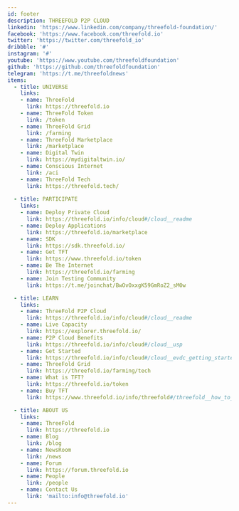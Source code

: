 ```yaml
---
id: footer
description: THREEFOLD P2P CLOUD
linkedin: 'https://www.linkedin.com/company/threefold-foundation/'
facebook: 'https://www.facebook.com/threefold.io'
twitter: 'https://twitter.com/threefold_io'
dribbble: '#'
instagram: '#'
youtube: 'https://www.youtube.com/threefoldfoundation'
github: 'https://github.com/threefoldfoundation'
telegram: 'https://t.me/threefoldnews'
items:
  - title: UNIVERSE
    links:
    - name: ThreeFold
      link: https://threefold.io
    - name: ThreeFold Token
      link: /token
    - name: ThreeFold Grid
      link: /farming
    - name: ThreeFold Marketplace
      link: /marketplace
    - name: Digital Twin
      link: https://mydigitaltwin.io/
    - name: Conscious Internet
      link: /aci
    - name: ThreeFold Tech
      link: https://threefold.tech/
      
  - title: PARTICIPATE
    links:
    - name: Deploy Private Cloud
      link: https://threefold.io/info/cloud#/cloud__readme
    - name: Deploy Applications
      link: https://threefold.io/marketplace
    - name: SDK
      link: https://sdk.threefold.io/
    - name: Get TFT
      link: https://www.threefold.io/token
    - name: Be The Internet
      link: https://threefold.io/farming
    - name: Join Testing Community
      link: https://t.me/joinchat/BwOvOxxgK59GmRoZ2_sM0w    

  - title: LEARN
    links:
    - name: ThreeFold P2P Cloud
      link: https://threefold.io/info/cloud#/cloud__readme
    - name: Live Capacity
      link: https://explorer.threefold.io/
    - name: P2P Cloud Benefits
      link: https://threefold.io/info/cloud#/cloud__usp
    - name: Get Started
      link: https://threefold.io/info/cloud#/cloud__evdc_getting_started
    - name: ThreeFold Grid
      link: https://threefold.io/farming/tech
    - name: What is TFT?
      link: https://threefold.io/token
    - name: Buy TFT
      link: https://www.threefold.io/info/threefold#/threefold__how_to_buy_and_sell

  - title: ABOUT US
    links:
    - name: ThreeFold
      link: https://threefold.io
    - name: Blog
      link: /blog
    - name: NewsRoom
      link: /news
    - name: Forum
      link: https://forum.threefold.io
    - name: People
      link: /people
    - name: Contact Us
      link: 'mailto:info@threefold.io'
---
```


<!-- [Terms & Conditions](https://threefold.io/info/legal#/legal__terms_conditions_websites) | [Privacy Policy](https://threefold.io/info/legal#/legal__privacypolicy) | [Impressum]()

<br/>
&#xA9; 2021 ThreeFold P2P Cloud, All rights reserved. -->